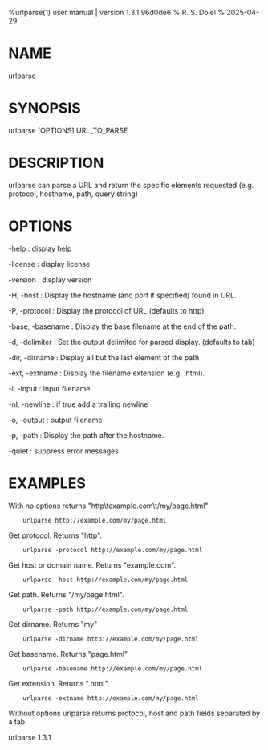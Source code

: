%urlparse(1) user manual | version 1.3.1 96d0de6
% R. S. Doiel
% 2025-04-29

# NAME

urlparse

# SYNOPSIS

urlparse [OPTIONS] URL_TO_PARSE

# DESCRIPTION

urlparse can parse a URL and return the specific elements
requested (e.g. protocol, hostname, path, query string)

# OPTIONS

-help
: display help

-license
: display license

-version
: display version

-H, -host
: Display the hostname (and port if specified) found in URL.

-P, -protocol
: Display the protocol of URL (defaults to http)

-base, -basename
: Display the base filename at the end of the path.

-d, -delimiter
: Set the output delimited for parsed display. (defaults to tab)

-dir, -dirname
: Display all but the last element of the path

-ext, -extname
: Display the filename extension (e.g. .html).

-i, -input
: input filename

-nl, -newline
: if true add a trailing newline

-o, -output
: output filename

-p, -path
: Display the path after the hostname.

-quiet
: suppress error messages


# EXAMPLES

With no options returns "http\texample.com\t/my/page.html"

~~~
    urlparse http://example.com/my/page.html
~~~

Get protocol. Returns "http".

~~~
    urlparse -protocol http://example.com/my/page.html
~~~

Get host or domain name.  Returns "example.com".

~~~
    urlparse -host http://example.com/my/page.html
~~~

Get path. Returns "/my/page.html".

~~~
    urlparse -path http://example.com/my/page.html
~~~

Get dirname. Returns "my"

~~~
    urlparse -dirname http://example.com/my/page.html
~~~

Get basename. Returns "page.html".

~~~
    urlparse -basename http://example.com/my/page.html
~~~

Get extension. Returns ".html".

~~~
    urlparse -extname http://example.com/my/page.html
~~~

Without options urlparse returns protocol, host and path
fields separated by a tab.

urlparse 1.3.1

